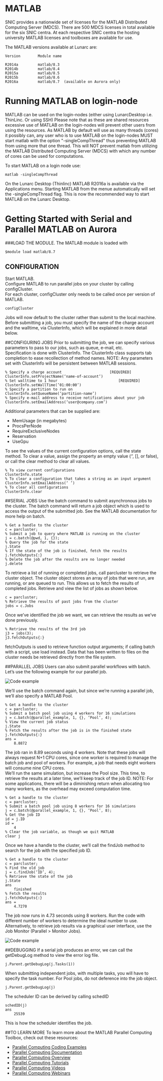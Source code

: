 # MATLAB 
SNIC provides a nationwide set of licenses for the MATLAB Distributed Computing Server (MDCS). There are 500 MDCS licenses in total available for the six SNIC centra. At each respective SNIC centra the hosting university MATLAB licenses and toolboxes are available for use. 
 
The MATLAB versions available at Lunarc are:

    Version        Module name
    
    R2014a         matlab/8.3
    R2014b         matlab/8.4
    R2015a         matlab/8.5
    R2015b         matlab/8.6
    R2016a         matlab/8.7  (available on Aurora only)
    

# Running MATLAB on login-node 
MATLAB can be used on the login-nodes (either using LunarcDesktop i.e. ThinLinc. Or using SSH) Please note that as these are shared resources excessive use of MATLAB on the login-nodes will prevent other users from using the resources. 
As MATLAB by default will use as many threads (cores) it possibly can, any user who is to use MATLAB on the login-nodes MUST start matlab with the option "-singleCompThread" thus preventing MATLAB from using more that one thread.
This will NOT prevent matlab from utilizing the MATLAB Distributed Computing Server (MDCS) with which any number of cores can be used for computations.

To start MATLAB on a login node use: 

    matlab -singleCompThread

On the Lunarc Desktop (Thinlinc) MATLAB R2016a is available via the Applications menu. Starting MATLAB from the menue automatically will set the -singleCompThread flag. This is now the recommended way to start MATLAB on the Lunarc Desktop.


<!--- At Lunarc the MATLAB installation R2014a (also known as 8.3) is the **only** version available for use with MDCS. If any of the newer versions are used, submission to the batch queue from within MATLAB is not possible .

Versions newer than R2014a can use PCT at Lunarc but ONLY within a single node and ONLY by writing a batch script where MATLAB is run with a MATLAB script. Note that MATLAB will be able to use the PCT on the cores of this single node using the "local" profile.

## Non-MDCS submissions

Using MATLAB with versions newer than R2014a requires the user to write a batch script and a MATLAB script. An example SBATCH-script to start MATLAB using the batch system follow below. 

    #!/bin/bash
    #
    # job time, change for what your job requires   
    #SBATCH -t 00:10:00
    #
    # project ID if needed
    #SBATCH -A <your-project-ID>
    #
    # job name
    #SBATCH -J MATLAB_job
    #
    # filenames stdout and stderr - customise, include %j
    #SBATCH -o process_%j.out
    #SBATCH -e process_%j.err
    # Can only use one node
    #SBATCH -N 1
    # Make sure that you are the only one using the node. If not used MATLAB will only see 1 core 
    #SBATCH --exclusive
    
    # write this script to stdout-file - useful for scripting errors
    cat $0

    # load the modules required for you program
    # customise for your program replacing X with desired version
    module load matlab/8.X

    # copy the input data and program to node local disk
    # customise for your input file(s) and program name
    cp -p input.dat program.m $SNIC_TMP

    # change to the execution directory
    cd $SNIC_TMP

    # run the program
    # customise for your program name and add arguments if required
    matlab < program.m

    # rescue the results to the submission directory
    # customise for your result file(s)
    cp -p result.dat $SLURM_SUBMIT_DIR
    
Keep in mind that you as the user must make sure that any data produced is saved explicitly within the script as they otherwise will be lost.


## Using PCT

In R2014a of MATLAB the queueing system is accessible from within MATLAB. To set up use of the system the user must first run 

    configCluster

This will prepare the users profile for use of the MATLAB MDCS. This ONLY needs to be done once per user and MATLAB version. 
Having prepared the profile the user then as a minimum need to give information on the name of the users project and requested walltime for the users programs to run.

    ClusterInfo.setProjectName('SNIC2016-X-Y')
    ClusterInfo.setWallTime('XX:YY:ZZ')
    
If a particular queue is requested (for instance to request nodes with larger memory footprint) this can be set as shown below:

    ClusterInfo.setQueueName('name-of-queue')
    
The ClusterInfo command have a number of parameters that can be set

    Arch
    ClusterHost
    Constraint
    DataParallelism
    DebugMessagesTurnedOn
    DiskSpace
    EmailAddress
    GpusPerNode
    MemUsage
    PrivateKeyFile
    PrivateKeyFileHasPassPhrase
    ProcsPerNode
    ProjectName
    QueueName
    RequireExclusiveNode
    Reservation
    SshPort
    UseGpu
    UserDefinedOptions
    UserNameOnCluster
    WallTime

Most of the parameters do not need to be set but can be needed in some instances depending on the type of problem investigated or resource needed e.g. if a GPU or larger memory is needed.

A short example of using the scheduler from within MATLAB is given below:

Given the function createMatrix.m

    function retval=createMatrix(x,y)
        parfor i=1:5
              retval(i)=mean(mean(randn(x,y)));
        end
    end    
    
Run the following in the matlab command window    
    
    c=parcluster                            # set up the connection to the queue
    j=batch(c,@createMatrix,1,{100,100})    # send the job using the batch function
    j.State                                 # check the state of the job
    j.fetchOutputs                          # get the results when finished
    ans{1}                                  # show the results
--->

# Getting Started with Serial and Parallel MATLAB on Aurora
###LOAD THE MODULE.
The MATLAB module is loaded with

    $module load matlab/8.7

## CONFIGURATION
Start MATLAB.  
Configure MATLAB to run parallel jobs on your cluster by calling configCluster.  
For each cluster, configCluster only needs to be called once per version of MATLAB.

    configCluster

Jobs will now default to the cluster rather than submit to the local machine.
Before submitting a job, you must specify the name of the charge account and the walltime, via ClusterInfo, which will be explained in more detail below.

##CONFIGURING JOBS
Prior to submitting the job, we can specify various parameters to pass to our jobs, such as queue, e-mail, etc.  
Specification is done with ClusterInfo.  The ClusterInfo class supports tab completion to ease recollection of method names.
NOTE:  Any parameters set with ClusterInfo will be persistent between MATLAB sessions.

    % Specify a charge account						[REQUIRED]
    ClusterInfo.setProjectName(‘name-of-account’)
    % Set walltime to 1 hour    						[REQUIRED]
    ClusterInfo.setWallTime(’01:00:00’)
    % Specify a partition to run on
    ClusterInfo.setQueueName(‘partition-name’)
    % Specify e-mail address to receive notifications about your job
    ClusterInfo.setEmailAddress(‘user@company.com’)

Additional parameters that can be supplied are:

* MemUsage (in megabytes)
* ProcsPerNode
* RequireExclusiveNodes
* Reservation
* UseGpu

To see the values of the current configuration options, call the state method.  To clear a value, assign the property an empty value (‘’, [], or false), or call the clear method to clear all values.

    % To view current configurations
    ClusterInfo.state
    % To clear a configuration that takes a string as an input argument
    ClusterInfo.setEmailAddress(‘ ’)
    % To clear all configurations
    ClusterInfo.clear

##SERIAL JOBS
Use the batch command to submit asynchronous jobs to the cluster.  The batch command will return a job object which is used to access the output of the submitted job.  See the MATLAB documentation for more help on batch.

	% Get a handle to the cluster
    c = parcluster;
    % Submit a job to query where MATLAB is running on the cluster
    j = c.batch(@pwd, 1, {});
    % Query the job for the state
    j.State
    % If the state of the job is finished, fetch the results
    j.fetchOutputs{:}
    % Delete the job after the results are no longer needed
    j.delete

To retrieve a list of running or completed jobs, call parcluster to retrieve the cluster object.  The cluster object stores an array of jobs that were run, are running, or are queued to run.  This allows us to fetch the results of completed jobs.  Retrieve and view the list of jobs as shown below.

    c = parcluster;
    % Retrieve the results of past jobs from the cluster
    jobs = c.Jobs

Once we’ve identified the job we want, we can retrieve the results as we’ve done previously. 

    % Retrieve the results of the 3rd job
    j3 = jobs(3);
    j3.fetchOutputs{:}

fetchOutputs is used to retrieve function output arguments; if calling batch with a script, use load instead.   Data that has been written to files on the cluster needs be retrieved directly from the file system.

##PARALLEL JOBS
Users can also submit parallel workflows with batch.  Let’s use the following example for our parallel job.

![Code example](images/Code_example.png "Start window")    

We’ll use the batch command again, but since we’re running a parallel job, we’ll also specify a MATLAB Pool.     

    % Get a handle to the cluster
    c = parcluster;
    % Submit a batch pool job using 4 workers for 16 simulations
    j = c.batch(@parallel_example, 1, {}, ‘Pool’, 4);
    % View the current job status
    j.State
    % Fetch the results after the job is in the finished state
    j.fetchOutputs{:}
    ans = 
	    8.8872

The job ran in 8.89 seconds using 4 workers.  Note that these jobs will always request N+1 CPU cores, since one worker is required to manage the batch job and pool of workers.   For example, a job that needs eight workers will consume nine CPU cores.  	
We’ll run the same simulation, but increase the Pool size.  This time, to retrieve the results at a later time, we’ll keep track of the job ID.
NOTE: For some applications, there will be a diminishing return when allocating too many workers, as the overhead may exceed computation time.    

	% Get a handle to the cluster
    c = parcluster;
    % Submit a batch pool job using 8 workers for 16 simulations
    j = c.batch(@parallel_example, 1, {}, ‘Pool’, 8);
    % Get the job ID
    id = j.ID
    id =
	    4
    % Clear the job variable, as though we quit MATLAB
    clear j

Once we have a handle to the cluster, we’ll call the findJob method to search for the job with the specified job ID.   

	% Get a handle to the cluster
    c = parcluster;
    % Find the old job
    j = c.findJob(‘ID’, 4);
    % Retrieve the state of the job
    j.State
    ans
        finished
    % Fetch the results
    j.fetchOutputs{:}
    ans = 
        4.7270

The job now runs in 4.73 seconds using 8 workers.  Run the code with different number of workers to determine the ideal number to use.
Alternatively, to retrieve job results via a graphical user interface, use the Job Monitor (Parallel > Monitor Jobs).

![Code example](images/Parallel_interface.png "Start window") 

##DEBUGGING
If a serial job produces an error, we can call the getDebugLog method to view the error log file.

	j.Parent.getDebugLog(j.Tasks(1))

When submitting independent jobs, with multiple tasks, you will have to specify the task number.  For Pool jobs, do not deference into the job object.

    j.Parent.getDebugLog(j)

The scheduler ID can be derived by calling schedID

	schedID(j)
    ans
        25539

This is how the scheduler identifies the job.

##TO LEARN MORE
To learn more about the MATLAB Parallel Computing Toolbox, check out these resources:

*	[Parallel Computing Coding Examples](http://www.mathworks.com/products/parallel-computing/code-examples.html)
*	[Parallel Computing Documentation](http://www.mathworks.com/help/distcomp/index.html)
*	[Parallel Computing Overview](http://www.mathworks.com/products/parallel-computing/index.html)
*	[Parallel Computing Tutorials](http://www.mathworks.com/products/parallel-computing/tutorials.html)
*	[Parallel Computing Videos](http://www.mathworks.com/products/parallel-computing/videos.html)
*	[Parallel Computing Webinars](http://www.mathworks.com/products/parallel-computing/webinars.html)



